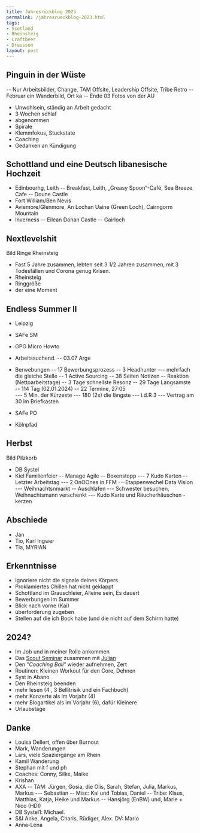 ```yaml
---
title: Jahresrückblog 2023
permalink: /jahresrueckblog-2023.html
tags:
- Scotland
- Rheinsteig
- Craftbeer
- Draussen
layout: post
---
```


## Pinguin in der Wüste

-- Nur Arbeitsbilder, Change, TAM Offsite, Leadership Offsite, Tribe Retro
-- Februar ein Wanderbild, Ort ka
-- Ende 03 Fotos von der AU
- Unwohlsein, ständig an Arbeit gedacht
- 3 Wochen schlaf
- abgenommen
- Spirale
- Klemmfokus, Stuckstate
- Coaching
- Gedanken an Kündigung
<!--break-->
## Schottland und eine Deutsch libanesische Hochzeit

- Edinbourhg, Leith
-- Breakfast, Leith, „Greasy Spoon“-Café, Sea Breeze Cafe
-- Doune Castle
- Fort William/Ben Nevis
- Aviemore/Glenmore, An Lochan Uaine (Green Loch), Cairngorm Mountain
- Inverness
-- Eilean Donan Castle
-- Gairloch

## Nextlevelshit

Bild Ringe Rheinsteig 

- Fast 5 Jahre zusammen, lebten seit 3 1/2 Jahren zusammen, mit 3 Todesfällen und Corona genug Krisen.
- Rheinsteig 
- Ringgröße
- der eine Moment

## Endless Summer II

- Leipzig 
- SAFe SM
- GPG Micro Howto
- Arbeitssuchend. 
-- 03.07 Arge

- Berwebungen
-- 17 Bewerbungsprozess
-- 3 Headhunter
--- mehrfach die gleiche Stelle
-- 1 Active Sourcing
-- 38 Seiten Notizen
-- Reaktion (Nettoarbeitstage)
-- 3 Tage schnellste Resonz
-- 29 Tage Langsamste    
-- 114 Tag (02.01.2024) 
-- 22 Termine, 27:05   
--- 5 Min. der Kürzeste
--- 180 (2x) die längste
--- i.d.R 3
--- Vertrag am 30 im Briefkasten

- SAFe PO

- Kölnpfad

## Herbst

Bild Pilzkorb

- DB Systel
- Kiel Familienfeier
-- Manage Agile
-- Boxenstopp
--- 7 Kudo Karten
-- Letzter Arbeitstag
--- 2 OnOOnes in FFM
---Etappenwechel Data Vision
--- Weihnachtsnmarkt
-- Auschlafen
--- Schwester besuchen, Weihnachtsmann verschenkt
--- Kudo Karte und Räucherhäuschen -kerzen

## Abschiede

- Jan
- Tio, Karl Ingwer
- Tia, MYRIAN

## Erkenntnisse

- Ignoriere nicht die signale deines Körpers
- Proklamiertes Chillen hat nicht geklappt
- Schottland im Grauschleier, Alleine sein, Es dauert
- Bewerbungen im Summer
- Blick nach vorne (Kai)
- überforderung zugeben
- Stellen auf die ich Bock habe (und die nicht auf dem Schirm hatte) 

## 2024?

- Im Job und in meiner Rolle ankommen
- Das [Scout Seminar](https://www.wildnistraining.de/seminare-camps/scout/)
zusammen mit [Julian](/thema/julian/)
- Den *"Coaching Ball"* wieder aufnehmen, Zert
- Routinen: Kleinen Workout für den Core, Dehnen
- Syst in Abano
- Den Rheinsteig beenden
- mehr lesen (4 , 3 Bellitrisik und ein Fachbuch)
- mehr Konzerte als im Vorjahr (4)
- mehr Blogartikel als im Vorjahr (6), dafür Kleinere
- Urlaubstage 

## Danke

- Louisa Dellert, offen über Burnout
- Mark, Wanderungen
- Lars, viele Spaziergänge am Rhein
- Kamil Wanderung
- Stephan mit f und ph
- Coaches: Conny, Silke, Maike
- Krishan
- AXA
-- TAM: Jürgen, Gosia, die Olis, Sarah, Stefan, Julia, Markus, Markus
--- Sebastian
-- Misc: Kai und Tobias, Daniel
-- Tribe: Klaus, Matthias, Katja, Heike und Markus 
-- Hansjörg (EnBW) und, Marie + Nico (HDI)
- DB Systel1: Michael. 
- S&I  Anke, Angela, Charis, Rüdiger, Alex. DV: Mario
- Anna-Lena

[^b-curve]: [The Burnout-Growth Curve](https://www.linkedin.com/feed/update/urn:li:activity:7104554982787452928/)
[^b-org]: [The High Burnout Organization](https://www.linkedin.com/pulse/high-burnout-organization-nick-petrie/)
[^b-ind]: [Indiviual Burnout Factors](https://www.linkedin.com/posts/nick-petrie-1b60156_why-do-some-hard-workers-burnout-and-others-activity-6967925751706787840-qVj_/)
